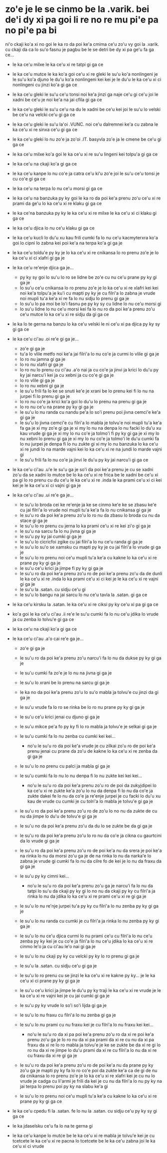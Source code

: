 zo'e je le se cinmo be la .varik. bei de'i dy xi pa goi li re no re mu pi'e pa no pi'e pa bi
============================================================================================

ni'o ckaji ko'a xi no goi le ka ro da poi ke'a cmima ce'u zo'u vy goi la .varik. cu ckaji da ca lo su'o fasnu je pagbu be le se detri be dy xi pa ge'u fa ga ce...

* le ka ce'u milxe le ka ce'u xi re tatpi gi ga ce
* le ka ce'u mutce le ka ko'a goi ce'u xi re gleki le su'u ko'a nonlingeni je le su'u ko'a djuno le du'u ko'a nonlingeni kei kei je le du'u le ka ce'u xi ci nonlingeni cu jinzi ko'a gi ga ce
* le ka ce'u gleki le su'u ce'u tonsi noi ke'a jinzi ga naje ce'u gi ce'u joi le xadni be ce'u je noi ke'a na jai cfila gi ga ce
* le ka ce'u gleki le su'u ce'u na du le xadni be ce'u kei joi le su'u lo velski be ce'u na velcki ce'u gi ga ce
* le ka ce'u gleki le su'u la'oi .VUNC. noi ce'u dalremnei ke'a cu zabna le ka ce'u xi re sinxa ce'u gi ga ce
* le ka ce'u gleki lo nu zo'e ja zo'oi .IT. basyvla zo'e ja le cmene be ce'u gi ga ce
* le ka ce'u milxe ko'a goi le ka ce'u xi re su'u lingeni kei tolpu'a gi ga ce
* le ka ce'u na ckaji ko'a gi ga ce
* le ka ce'u kanpe lo nu co'e ja catra ce'u ki'u zo'e joi le su'u ce'u tonsi je cu co'e gi ga ce
* le ka ce'u na terpa lo nu ce'u morsi gi ga ce
* le ka ce'u na banzuka py ky goi le ka ro da poi ke'a prenu zo'u ce'u xi re prami da ge'u lo ka ce'u xi re klaku gi ga ce
* le ka ce'na banzuka py ky le ka ce'u xi re milxe le ka ce'u xi ci klaku gi ga ce
* le ka ce'u djica lo nu ce'u klaku gi ga ce
* le ka ce'u kucli lo du'u xu kau frili cumki fa lo nu ce'u kacmyterxra ko'a goi lo cipni lo zabna kei poi ke'a na terpa ko'a gi ga je
* le ka ce'u toldu'e py ky je lo ka ce'u xi re cnikansa lo ro prenu zo'e je lo ka ce'u xi ci xlafri gi ga je
* le ka ce'u re'enje djica ga je...

  * py ky sy goi lo su'u lo ro se lidne be zo'e cu nu ce'u prane py ky gi ga je
  * lo su'u ce'u cnikansa lo ro prenu zo'e je lo ka ce'u xi re xlafri kei kei noi ke'a tolpu'a je ku'i cu mapti py ky je cu filri'a lo zabna je vrude noi mupli tu'a ke'a xi re fa lo nu sidju lo prenu gi ga je
  * lo su'u lo pa moi be lo'i fasnu pe py ky sy cu lidne lo nu ce'u morsi gi
  * lo su'u lidne lo nu ce'u morsi kei fa lo nu ro da poi ke'a prenu zo'u ce'u mutce lo ka ce'u xi re sidju da gi ga ce

* le ka lo te gerna na banzu lo ka ce'u velski le ni ce'u xi pa djica py ky sy gi ga ce
* le ka ce'u ci'au .oi re'e gi ga je...

  * zo'e gi ga je
  * tu'a lo vlile metfo noi ke'a jai filri'a lo nu co'e ja curmi lo vlile gi ga je
  * lo ro nu jamna gi ga je
  * lo ro nu xlafri gi ga je
  * lo ro nu lo prenu cu ci'au .a'o nai ja cu co'e ja jinvi ja krici lo du'u py ky jai narcu'i kei ja cu xebni ja cu co'e gi ga je
  * lo ro vlile gi ga je
  * lo ro nu xebni gi ga je
  * le su'u frili fa lo ke se snuti ke'e je xrani be lo prenu kei fi lo nu na jurpei fi lo prenu gi ga je
  * lo ro nu co'e ja krici ko'a goi lo du'u lo prenu na prenu gi ga je
  * lo ro nu ce'u na prane py ky gi ga je
  * le su'u lo nu randa cu nandu pe'a lo so'i prenu poi jivna cemci'e ke'a gi ga je
  * le su'u lo jivna cemci'e cu filri'a lo mabla je tolvu'e noi mupli tu'a ke'a fa ga je xi my zo'e gi ga je xi my lo nu na denpa lo nu facki lo du'u xu kau vrude gi ga je xi my lo nu co'e ja tolmo'i fi py ky gi ga je xi my lo nu xebni lo prenu gi ga je xi my lo nu co'e ja tolmo'i le du'u cumki fa lo nu jurpei je denpa fi lo nu zukte gi xi my lo nu banzuka lo ka ce'u xi re jundi lo na marde vajni kei lo ka ce'u xi re na jundi lo marde vajni gi
  * le su'u frili fa lo nu co'e ja jinvi le du'u py ky jai narcu'i gi ga ce

* le ka ce'u ci'au .u'e le su'u ga je so'i da poi ke'a prenu je cu se xadni zo'u da se xadni lo mutce be lo ka ce'u xi re frica be le xadni be ce'u xi pa gi lo ro prenu cu du ce'u le ka ce'u xi re .inda le ka prami ce'u xi ci kei kei je le ka ce'u xi ci vajni gi ga je
* le ka ce'u ci'au .ui re'e ga je...

  * le su'u lo broda cei ke re'enje ja ke se cinmo ke'e ke se zbasu ke'e cu jai filri'a lo vrude noi mupli tu'a ke'a fa lo nu cnikansa gi ga je
  * le su'u ro da poi ke'a prenu zo'u lo ro nu da zbasu lo broda cu nu da stace gi ga je
  * le su'u lo ro prenu cu jerna lo ka prami ce'u xi re kei zi'o gi ga je
  * le su'u na sarcu fa lo nu jivna gi ga je
  * le su'u py ky jai cumki gi ga je
  * le su'u lo cicricfoi zgike cu jai filri'a lo nu ce'u randa gi ga je
  * le su'u lo su'o se xamsku cu mapti py ky je cu jai filri'a lo vrude gi ga je
  * le su'u lo ro prenu noi ce'u mupli tu'a ke'a cu kakne lo ka ce'u xi re prane py ky gi ga je
  * le su'u ce'u krici ja jimpe fi py ky gi ga je
  * le su'u ro da poi ke'a prenu zo'u ro de poi ke'a prenu zo'u da de dunli le ka ce'u xi re .inda lo ka prami ce'u xi ci kei je le ka ce'u xi re vajni gi ga je
  * le su'u la .satan. cu sidju ce'u gi
  * le su'u lo bangu na jai sarcu lo nu ce'u tavla la .satan. gi ga ce

* le ka ce'u kirsku la .satan. le ka ce'u xi re ciksi py ky ce'u xi pa gi ga ce
* ko'a goi le ka ce'u ci'au .ii re'e le su'u cumki fa lo nu ce'u jdika lo vrude ja cu zenba lo tolvu'e gi ga ce
* le ka ce'u na ckaji ko'a gi ga ce
* le ka ce'u ci'au .a'o cai re'e ga je...

  * zo'e gi ga je
  * le su'u ro da poi ke'a prenu zo'u narcu'i fa lo nu da dukse py ky gi ga je
  * le su'u cumki fa zo'e je lo nu na jivna gi ga je
  * le su'u lo xrani be lo prenu na sarcu gi ga je
  * le ka no da poi ke'a prenu zo'u lo su'o mabla ja tolvu'e cu jinzi da gi ga je
  * le su'u vrude fa lo ro se rinka be lo ro nu prane py ky gi ga je
  * le su'u ce'u krici jenai cu djuno gi ga je
  * le su'u mikce pe'a fo py ky fi lo ro mabla ja tolvu'e je selkai gi ga je
  * le su'u cumki fa lo nu zenba cu cumki kei kei...

    * no'u le su'u ro da poi ke'a vrude je cu zilkai zo'u ro de poi ke'a prenu jenai cu prane da zo'u de kakne lo ka ce'u xi re zenba da gi ga je

  * le su'u lo no prenu cu palci ja mabla gi ga je
  * le su'u cumki fa lo nu lo nu denpa fi lo nu zukte kei kei kei...

    * no'u le su'u ro da poi ke'a prenu zo'u ro de poi da zukyjdipei lo ka ce'u xi re zukte ke'a zo'u lo nu da denpa fi lo nu da co'e ja zukte dakei fe lo nu da co'e ja re'enje jurpei je cu facki lo du'u xu kau de vrude cu cumki je cu tolri'a lo mabla je tolvu'e gi ga je
  * le su'u ro da poi ke'a prenu zo'u ro de zo'u lo no nu da zukte de cu nu da jimpe lo du'u de tolvu'e gi ga je
  * le su'u no da poi ke'a prenu zo'u da du lo se zukte be da gi ga je
  * le su'u ro da poi ke'a prenu zo'u lo ro nu da co'e ja cikna cu gaurtcini da lo vrude gi ga je
  * le su'u ro da poi ke'a prenu zo'u ro de poi ke'a nu da srera je poi ke'a na rinka lo nu da morsi zo'u ga je de na rinka lo nu da narka'e lo zabna je vrude gi cumki fa lo nu da cilre fo de kei je lo nu da fraxu da gi ga je
  * le su'u py ky cimni kei...

    * no'u le su'u ro da poi ke'a prenu zo'u ga je narcu'i fa lo nu da tatpi lo su'u da ckaji py ky gi lo no nu da ckaji py ky cu filri'a ja rinka lo nu da jdika lo ka ce'u xi re prami ce'u xi re gi ga je

  * le su'u lo nu re'nje jurpei tu'a py ky cu filri'a lo nu zenba py ky gi ga je
  * le su'u lo nu randa cu cumki je cu filri'a ja rinka lo nu zenba py ky gi ga je
  * le su'u lo nu ce'u djica curmi lo nu prami ce'u cu filri'a lo nu ce'u zenba py ky kei je cu co'e ja filri'a lo nu ce'u jdika lo ka ce'u xi re cinmo le'o ja cu ci'au le'o nai gi ga je
  * le su'u lo nu ckaji py ky cu velcki py ky lo ro prenu gi ga je
  * le su'u la .satan. cu sidju ce'u gi ga je
  * le su'u lo ro prenu cu se jinzi le ka ce'u xi re kakne py ky... je le ka ce'u xi ci prane py ky gi ga je
  * le su'u ce'u krici ja jimpe le du'u py ky traji le ka ce'u xi re vrude je le ka ce'u xi re vajni kei je cu jai cumki gi ga je
  * le su'u py ky vrude lo so'i so'i lijda gi ga je
  * le su'u lo nu fraxu cu filri'a lo nu zenba gi ga je
  * le su'u lo nu prami cu nu fraxu kei je cu filri'a lo nu fraxu kei kei...

    * no'u le su'u ro da xi pa poi ke'a prenu zo'u ro da xi re poi ke'a prenu zo'u ga je lo ro nu da xi pa prami da xi re cu nu da xi pa fraxu da xi re lo ro mabla ja tolvu'e je ke se zukte be da xi re gi lo ro nu da xi re jimpe lo du'u prami da xi re cu filri'a lo nu da xi re cu fraxu da xi re gi ga je

  * le su'u ro da poi ke'a prenu zo'u ro de poi ke'a nu da prane py ky zo'u ga je mapti py ky fa lo ro co'e poi da zukte ke'a ca de gi de nu da cnikansa lo ro prenu zo'e je lo ka ce'u xi re xlafri kei je cu nu lo vrude je cadga cu li'armi je frili da kei je cu nu da filri'a lo nu py ky na jai terpa lo prenu poi py ky na slabu ke'a gi
  * le su'u lo ro prenu noi ce'u mupli tu'a ke'a cu kakne lo ka ce'u xi re prane py ky gi ga ce

* le ka ce'u cpedu fi la .satan. fe lo nu la .satan. cu sidju ce'u py ky sy gi ga ce
* le ka jdaselsku ce'u fa lo na te gerna gi
* le ka ce'u kanpe lo mutce be le ka ce'u xi re mabla je tolvu'e kei je cu tcetcete le ka ce'u xi re pacna lo tcetcete be le ka ce'u zabna joi le ka ce'u xi ci vrude
